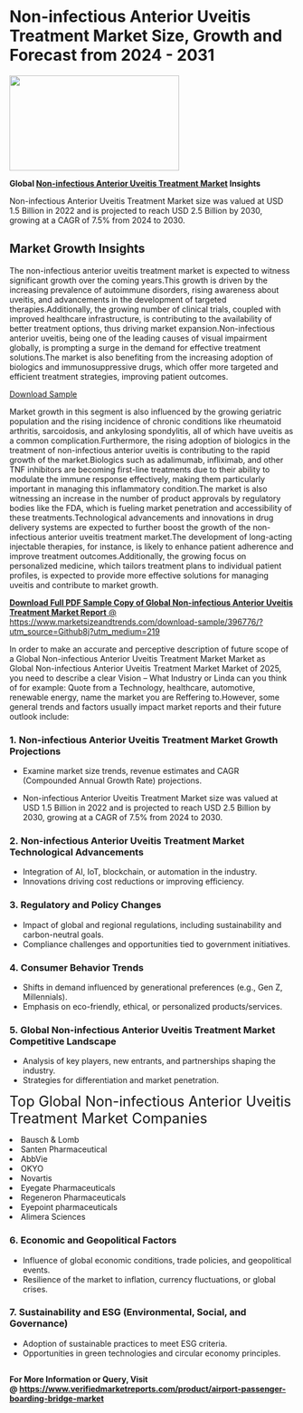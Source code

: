<H1>Non-infectious Anterior Uveitis Treatment Market Size, Growth and Forecast from 2024 - 2031</H1><img class="aligncenter size-medium wp-image-584254" src="https://thirdeyenews.in/wp-content/uploads/2024/09/Global-Market-Research-300x168.jpeg" alt="" width="300" height="168" /><p><strong>Global&nbsp;<a href="https://www.marketsizeandtrends.com/download-sample/396776/?utm_source=Github8j?utm_medium=219">Non-infectious Anterior Uveitis Treatment Market</a> Insights</strong></p><p>Non-infectious Anterior Uveitis Treatment Market size was valued at USD 1.5 Billion in 2022 and is projected to reach USD 2.5 Billion by 2030, growing at a CAGR of 7.5% from 2024 to 2030.</p><p><h2>Market Growth Insights</h2> <p>The non-infectious anterior uveitis treatment market is expected to witness significant growth over the coming years.This growth is driven by the increasing prevalence of autoimmune disorders, rising awareness about uveitis, and advancements in the development of targeted therapies.Additionally, the growing number of clinical trials, coupled with improved healthcare infrastructure, is contributing to the availability of better treatment options, thus driving market expansion.Non-infectious anterior uveitis, being one of the leading causes of visual impairment globally, is prompting a surge in the demand for effective treatment solutions.The market is also benefiting from the increasing adoption of biologics and immunosuppressive drugs, which offer more targeted and efficient treatment strategies, improving patient outcomes.</p> <p><a href="javascript:void(0);">Download Sample</a></p> <p>Market growth in this segment is also influenced by the growing geriatric population and the rising incidence of chronic conditions like rheumatoid arthritis, sarcoidosis, and ankylosing spondylitis, all of which have uveitis as a common complication.Furthermore, the rising adoption of biologics in the treatment of non-infectious anterior uveitis is contributing to the rapid growth of the market.Biologics such as adalimumab, infliximab, and other TNF inhibitors are becoming first-line treatments due to their ability to modulate the immune response effectively, making them particularly important in managing this inflammatory condition.The market is also witnessing an increase in the number of product approvals by regulatory bodies like the FDA, which is fueling market penetration and accessibility of these treatments.Technological advancements and innovations in drug delivery systems are expected to further boost the growth of the non-infectious anterior uveitis treatment market.The development of long-acting injectable therapies, for instance, is likely to enhance patient adherence and improve treatment outcomes.Additionally, the growing focus on personalized medicine, which tailors treatment plans to individual patient profiles, is expected to provide more effective solutions for managing uveitis and contribute to market growth.</p> <p><a href="javascript:void(0);"></p><p><span class=""><strong>Download Full PDF Sample Copy of Global Non-infectious Anterior Uveitis Treatment Market Report</strong> @ <a href="https://www.marketsizeandtrends.com/download-sample/396776/?utm_source=Github8j?utm_medium=219" target="_blank">https://www.marketsizeandtrends.com/download-sample/396776/?utm_source=Github8j?utm_medium=219</a></span></p><p>In order to make an accurate and perceptive description of future scope of a Global&nbsp;Non-infectious Anterior Uveitis Treatment Market Market as Global&nbsp;Non-infectious Anterior Uveitis Treatment Market Market of 2025, you need to describe a clear Vision &ndash; What Industry or Linda can you think of for example: Quote from a Technology, healthcare, automotive, renewable energy, name the market you are Reffering to.However, some general trends and factors usually impact market reports and their future outlook include:</p><h3>1.&nbsp;<strong>Non-infectious Anterior Uveitis Treatment Market Growth Projections</strong></h3><ul><li>Examine market size trends, revenue estimates and CAGR (Compounded Annual Growth Rate) projections.</li><li><p>Non-infectious Anterior Uveitis Treatment Market size was valued at USD 1.5 Billion in 2022 and is projected to reach USD 2.5 Billion by 2030, growing at a CAGR of 7.5% from 2024 to 2030.</p></li></ul><h3>2.&nbsp;<strong>Non-infectious Anterior Uveitis Treatment Market Technological Advancements</strong></h3><ul><li>Integration of AI, IoT, blockchain, or automation in the industry.</li><li>Innovations driving cost reductions or improving efficiency.</li></ul><h3>3.&nbsp;<strong>Regulatory and Policy Changes</strong></h3><ul><li>Impact of global and regional regulations, including sustainability and carbon-neutral goals.</li><li>Compliance challenges and opportunities tied to government initiatives.</li></ul><h3>4.&nbsp;<strong>Consumer Behavior Trends</strong></h3><ul><li>Shifts in demand influenced by generational preferences (e.g., Gen Z, Millennials).</li><li>Emphasis on eco-friendly, ethical, or personalized products/services.</li></ul><h3>5.&nbsp;<strong>Global Non-infectious Anterior Uveitis Treatment Market Competitive Landscape</strong></h3><ul><li>Analysis of key players, new entrants, and partnerships shaping the industry.</li><li>Strategies for differentiation and market penetration.</li></ul><p data-pm-slice="1 1 []"><span style="color: inherit; font-family: inherit; font-size: 25px;">Top Global Non-infectious Anterior Uveitis Treatment Market Companies</span></p><div class="" data-test-id=""><p><li>Bausch & Lomb</li><li> Santen Pharmaceutical</li><li> AbbVie</li><li> OKYO</li><li> Novartis</li><li> Eyegate Pharmaceuticals</li><li> Regeneron Pharmaceuticals</li><li> Eyepoint pharmaceuticals</li><li> Alimera Sciences</li></p></div><h3>6.&nbsp;<strong>Economic and Geopolitical Factors</strong></h3><ul><li>Influence of global economic conditions, trade policies, and geopolitical events.</li><li>Resilience of the market to inflation, currency fluctuations, or global crises.</li></ul><h3>7.&nbsp;<strong>Sustainability and ESG (Environmental, Social, and Governance)</strong></h3><ul><li>Adoption of sustainable practices to meet ESG criteria.</li><li>Opportunities in green technologies and circular economy principles.</li></ul><h2><strong style="font-size: 14px;">For More Information or Query, Visit @&nbsp;</strong><a style="background-color: #ffffff; font-size: 14px;" href="https://www.marketsizeandtrends.com/report/non-infectious-anterior-uveitis-treatment-market/" target="_blank">https://www.verifiedmarketreports.com/product/airport-passenger-boarding-bridge-market</a></h2>